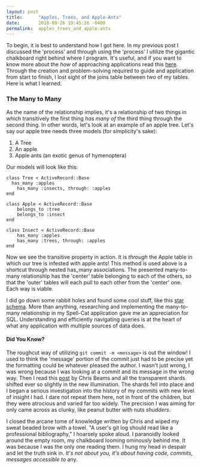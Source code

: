 ```yaml
---
layout: post
title:      "Apples, Trees, and Apple-Ants"
date:       2018-09-26 19:45:26 -0400
permalink:  apples_trees_and_apple-ants
---
```



To begin, it is best to understand how I got here. In my previous post I discussed the 'process' and through using the 'process' I utilize the gigantic chalkboard right behind where I program. It's useful, and if you want to know more about the *how* of approaching applications read this [here](http://http://rollin-metzger.com/a_programmers_tale). Through the creation and problem-solving required to guide and application from start to finish, I lost sight of the joins table between two of my tables. Here is what I learned.

### The Many to Many

As the name of the relationship implies, it's a relationship of two things in which transitively the first thing *has many of* the third thing through the second thing. In other words, let's look at an example of an apple tree. Let's say our apple tree needs three models (for simplicity's sake): 

1. A Tree
2. An apple
3. Apple ants (an exotic genus of hymenoptera)

Our models will look like this:

```
class Tree < ActiveRecord::Base
  has_many :apples
	has_many :insects, through: :apples
end
```

```
class Apple < ActiveRecord::Base
	belongs_to :tree
	belongs_to :insect
end
```

```
class Insect < ActiveRecord::Base
	has_many :apples
	has_many :trees, through: :apples
end
```

Now we see the transitive property in action. It is *through* the Apple table in which our tree is infested with apple ants! This method is used above is a shortcut through nested has_many associations. The presented many-to-many relationship has the 'center' table belonging to each of the others, so that the 'outer' tables will each pull to each other from the 'center' one. Each way is viable. 

I did go down some rabbit holes and found some cool stuff, like this [star schema](https://en.wikipedia.org/wiki/Star_schema). More than anything, researching and implementing the many-to-many relationship in my Spell-Cat application gave me an appreciation for SQL. Understanding and efficiently navigating queries is at the heart of what any application with multiple sources of data does. 

#### Did You Know?

The roughcut way of utilizing `git commit -m <message>` is out the window! I used to think the 'message' portion of the commit just had to be precise yet the formatting could be whatever pleased the author. I wasn't just wrong, I was wrong because I was looking at a commit and its message in the wrong way. Then I read this [post](https://chris.beams.io/posts/git-commit/) by Chris Beams and all the transparent shards shifted ever so slightly in the new illumination. The shards fell into place and I began a serious investigation into the history of my commits with new level of insight I had. I dare not repeat them here, not in front of the children, but they were atrocious and varied far too widely. The precision I was aiming for only came across as clunky, like peanut butter with nuts *shudders*.

I closed the arcane tome of knowledge written by Chris and wiped my sweat beaded brow with a towel. "A user's git log should read like a professional bibliography," I hoarsely spoke aloud. I paranoidly looked around the empty room, my chalkboard looming ominously behind me. It was because I was the only one reading them. I hung my head in despair and let the truth sink in. *It's not about you, it's about having code, commits, messages accessible to* any. 


